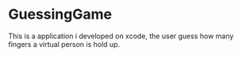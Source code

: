 # GuessingGame
This is a application i developed on xcode, the user guess how many fingers a virtual person is hold up.
